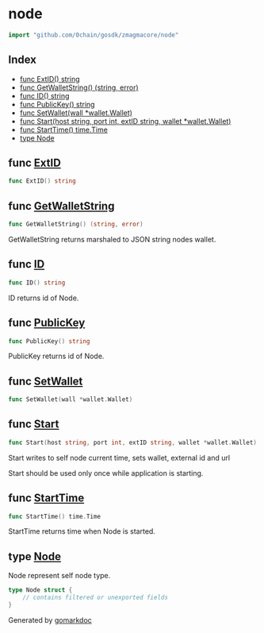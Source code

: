 <!-- Code generated by gomarkdoc. DO NOT EDIT -->

# node

```go
import "github.com/0chain/gosdk/zmagmacore/node"
```

## Index

- [func ExtID\(\) string](<#ExtID>)
- [func GetWalletString\(\) \(string, error\)](<#GetWalletString>)
- [func ID\(\) string](<#ID>)
- [func PublicKey\(\) string](<#PublicKey>)
- [func SetWallet\(wall \*wallet.Wallet\)](<#SetWallet>)
- [func Start\(host string, port int, extID string, wallet \*wallet.Wallet\)](<#Start>)
- [func StartTime\(\) time.Time](<#StartTime>)
- [type Node](<#Node>)


<a name="ExtID"></a>
## func [ExtID](<https://github.com/0chain/gosdk/blob/staging/zmagmacore/node/self.go#L62>)

```go
func ExtID() string
```



<a name="GetWalletString"></a>
## func [GetWalletString](<https://github.com/0chain/gosdk/blob/staging/zmagmacore/node/self.go#L49>)

```go
func GetWalletString() (string, error)
```

GetWalletString returns marshaled to JSON string nodes wallet.

<a name="ID"></a>
## func [ID](<https://github.com/0chain/gosdk/blob/staging/zmagmacore/node/self.go#L58>)

```go
func ID() string
```

ID returns id of Node.

<a name="PublicKey"></a>
## func [PublicKey](<https://github.com/0chain/gosdk/blob/staging/zmagmacore/node/self.go#L67>)

```go
func PublicKey() string
```

PublicKey returns id of Node.

<a name="SetWallet"></a>
## func [SetWallet](<https://github.com/0chain/gosdk/blob/staging/zmagmacore/node/self.go#L53>)

```go
func SetWallet(wall *wallet.Wallet)
```



<a name="Start"></a>
## func [Start](<https://github.com/0chain/gosdk/blob/staging/zmagmacore/node/self.go#L26>)

```go
func Start(host string, port int, extID string, wallet *wallet.Wallet)
```

Start writes to self node current time, sets wallet, external id and url

Start should be used only once while application is starting.

<a name="StartTime"></a>
## func [StartTime](<https://github.com/0chain/gosdk/blob/staging/zmagmacore/node/self.go#L72>)

```go
func StartTime() time.Time
```

StartTime returns time when Node is started.

<a name="Node"></a>
## type [Node](<https://github.com/0chain/gosdk/blob/staging/zmagmacore/node/self.go#L12-L17>)

Node represent self node type.

```go
type Node struct {
    // contains filtered or unexported fields
}
```

Generated by [gomarkdoc](<https://github.com/princjef/gomarkdoc>)
